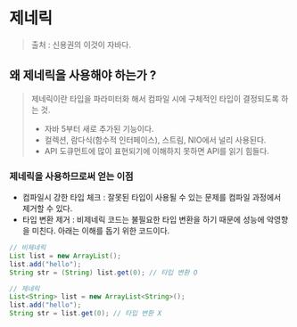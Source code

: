 # 제네릭

> 출처 : 신용권의 이것이 자바다.

  

## 왜 제네릭을 사용해야 하는가 ?

> 제네릭이란 타입을 파라미터화 해서 컴파일 시에 구체적인 타입이 결정되도록 하는 것.
>
> * 자바 5부터 새로 추가된 기능이다. 
> * 컬렉션, 람다식(함수적 인터페이스), 스트림, NIO에서 널리 사용된다.
> * API 도큐먼트에 많이 표현되기에 이해하지 못하면 API를 읽기 힘들다.



### 제네릭을 사용하므로써 얻는 이점

* 컴파일시 강한 타입 체크 : 잘못된 타입이 사용될 수 있는 문제를 컴파일 과정에서 제거할 수 있다.
* 타입 변환 제거 : 비제네릭 코드는 불필요한 타입 변환을 하기 때문에 성능에 악영향을 미친다. 아래는 이해를 돕기 위한 코드이다.

```java
// 비제네릭
List list = new ArrayList();
list.add("hello");
String str = (String) list.get(0); // 타입 변환 O

// 제네릭
List<String> list = new ArrayList<String>();
list.add("hello");
String str = list.get(0); // 타입 변환 X
```

  

